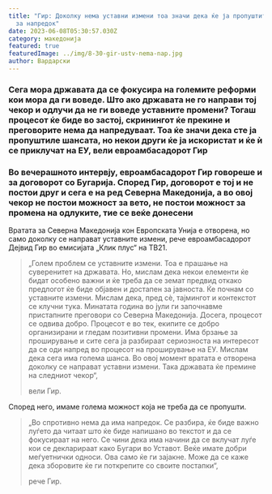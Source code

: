 ```yaml
---
title: "Гир: Доколку нема уставни измени тоа значи дека ќе ја пропуштите шансата
  за напредок"
date: 2023-06-08T05:30:57.030Z
category: македонија
featured: true
featuredImage: ../img/8-30-gir-ustv-nema-nap.jpg
author: Вардарски
---
```

<!--StartFragment-->

### Сега мора државата да се фокусира на големите реформи кои мора да ги воведе. Што ако државата не го направи тој чекор и одлучи да не ги воведе уставните промени? Тогаш процесот ќе биде во застој, скринингот ќе прекине и преговорите нема да напредуваат. Тоа ќе значи дека сте ја пропуштиле шансата, но некои други ќе ја искористат и ќе ѝ се приклучат на ЕУ, вели евроамбасадорот Гир

### Во вечерашното интервју, евроамбасадорот Гир говореше и за договорот со Бугарија. Според Гир, договорот е тој и не постои друг и сега е на ред Северна Македонија, а во овој чекор не постои можност за вето, не постои можност за промена на одлуките, тие се веќе донесени



<!--EndFragment-->

<!--StartFragment-->

Вратата за Северна Македонија кон Европската Унија е отворена, но само доколку се направат уставните измени, рече евроамбасадорот Дејвид Гир во емисијата „Клик плус“ на ТВ21.

> „Голем проблем се уставните измени. Тоа е прашање на суверенитет на државата. Но, мислам дека некои елементи ќе бидат особено важни и ќе треба да се земат предвид откако предлогот ќе биде објавен и достапен за јавноста. Ќе почнам со уставните измени. Мислам дека, пред сè, тајмингот и контекстот се клучни тука. Минатата година во јули ги започнавме пристапните преговори со Северна Македонија. Досега, процесот се одвива добро. Процесот е во тек, екипите се добро организирани и гледам позитивни промени. Има брзање за проширување и сите сега ја разбираат сериозноста на интересот да се оди напред во процесот на проширување на ЕУ. Мислам дека сега има голема шанса. Во овој момент вратата е отворена доколку се направат уставни измени. Така државата ќе премине на следниот чекор“,
>
> вели Гир.

Според него, имаме голема можност која не треба да се пропушти.

> „Во спротивно нема да има напредок. Се разбира, ќе биде важно луѓето да читаат што ќе биде напишано во текстот и да се фокусираат на него. Се чини дека има начини да се вклучат луѓе кои се декларираат како Бугари во Уставот. Веќе имате добри меѓуетнички односи. Ова само ќе ги зајакне. Може да се каже дека зборовите ќе ги поткрепите со своите постапки“,
>
> рече Гир.

<!--EndFragment-->